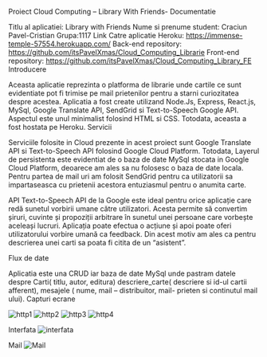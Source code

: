 Proiect Cloud Computing – Library With Friends- Documentatie

Titlu al aplicatiei: Library with Friends
Nume si prenume student: Craciun Pavel-Cristian
Grupa:1117
Link Catre aplicatie Heroku: https://immense-temple-57554.herokuapp.com/ 
Back-end repository: https://github.com/itsPavelXmas/Cloud_Computing_Librarie
Front-end repository: https://github.com/itsPavelXmas/Cloud_Computing_Library_FE
Introducere

Aceasta aplicatie reprezinta o platforma de librarie unde cartile ce sunt evidentiate pot fi trimise pe mail prietenilor pentru a starni curiozitatea despre acestea. Aplicatia a fost create utilizand Node.Js, Express, React.js, MySql, Google Translate API, SendGrid si Text-to-Speech Google API. Aspectul este unul minimalist folosind HTML si CSS. Totodata, aceasta a fost hostata pe Heroku.
Servicii

Serviciile folosite in Cloud prezente in acest proiect sunt Google Translate API si Text-to-Speech API folosind Google Cloud Platform. Totodata, Layerul de persistenta este evidentiat de o baza de date MySql stocata in Google Cloud Platform, deoarece am ales sa nu folosesc o baza de date locala. Pentru partea de mail uri am folosit SendGrid pentru ca utilizatorii sa impartaseasca cu prietenii acestora entuziasmul pentru o anumita carte.

API
Text-to-Speech API de la Google este ideal pentru orice aplicație care redă sunetul vorbirii umane către utilizatori. Acesta permite să convertim șiruri, cuvinte și propoziții arbitrare în sunetul unei persoane care vorbește aceleași lucruri. Aplicația poate efectua o acțiune și apoi poate oferi utilizatorului vorbire umană ca feedback. Din acest motiv am ales ca pentru descrierea unei carti sa poata fi citita de un “asistent”. 

Flux de date

Aplicatia este una CRUD iar baza de date MySql unde pastram datele despre Carti( titlu, autor, editura) descriere_carte( descriere si id-ul cartii afferent), mesajele ( nume, mail – distribuitor, mail- prieten si continutul mail ului).
Capturi ecrane

![http1](https://user-images.githubusercontent.com/72074376/168486224-42730169-32de-4daa-9214-c5ea586e9b8d.png)
![http2](https://user-images.githubusercontent.com/72074376/168486364-d2873c61-533a-4c4a-94b8-466a279a788e.png)
![http3](https://user-images.githubusercontent.com/72074376/168486366-d82bafa7-4825-47f7-81f6-a30e9fe6c5db.png)
![http4](https://user-images.githubusercontent.com/72074376/168486367-43c95156-a158-48c5-9330-62acf958e42f.png)



Interfata
 ![interfata](https://user-images.githubusercontent.com/72074376/168486378-2e8c62cb-a215-4b79-ac05-c6e0697b2525.png)

Mail
![Mail](https://user-images.githubusercontent.com/72074376/168486383-c7535e62-2a73-4906-9d93-e09b1112035a.png)



